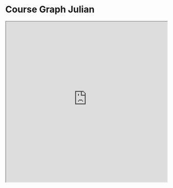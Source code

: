 # Course Graph Julian

<iframe allow="fullscreen" style="width: 100%!important; height: 500px;" src="https://prime-applets.ewi.tudelft.nl/graph/CT1000/Julian?lecture=undefined&view=all" allowfullscreen></iframe>